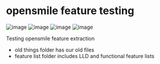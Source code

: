 # opensmile feature testing

![image](https://img.shields.io/badge/python-3.9-4B8BBE?style=plastic&logo=python&LabelColour=ffffff)
![image](https://img.shields.io/badge/openSMILE-v2.2.0-orange?style=plastic)
![image](https://img.shields.io/badge/plotly-v5.3.1-green)
![image](https://img.shields.io/badge/sox-14--4--2-red?style=plastic)

Testing opensmile feature extraction

- old things folder has our old files<br/>
- feature list folder includes LLD and functional feature lists
